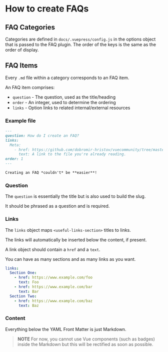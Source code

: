 # How to create FAQs

## FAQ Categories

Categories are defined in `docs/.vuepress/config.js` in the options object that is 
passed to the FAQ plugin. The order of the keys is the same as the order of display.

## FAQ Items

Every `.md` file within a category corresponds to an FAQ item.

An FAQ item comprises:

- `question` - The question, used as the title/heading
- `order` - An integer, used to determine the ordering
- `links` - Option links to related internal/external resources

### Example file

```md
---
question: How do I create an FAQ?
links:
  Meta:
    - href: https://github.com/dobromir-hristov/vuecommunity/tree/master/faqs/README.md
      text: A link to the file you're already reading.
order: 1
---

Creating an FAQ *couldn't* be **easier**!
```

### Question

The `question` is essentially the title but is also used to build the slug.

It should be phrased as a question and is required.

### Links

The `links` object maps `<useful-links-section>` titles to links.

The links will automatically be inserted below the content, if present.

A link object should contain a `href` and a `text`.

You can have as many sections and as many links as you want.

```yaml
links:
  Section One:
    - href: https://www.example.com/foo
      text: Foo
    - href: https://www.example.com/bar
      text: Bar
  Section Two:
    - href: https://www.example.com/baz
      text: Baz
```

### Content

Everything below the YAML Front Matter is just Markdown.

> **NOTE** For now, you cannot use Vue components (such as badges) 
> inside the Markdown but this will be rectified as soon as possible.
